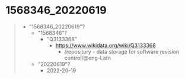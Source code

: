 # 1568346_20220619

> - "1568346_20220619"?
>   - "1568346"?
>     - "Q3133368"
>       - https://www.wikidata.org/wiki/Q3133368
>         - /repository - data storage for software revision control/@eng-Latn
>   - "20220619"?
>     - 2022-20-19

<!--
Ignore this, just for Rocha tests dealing with file permissions

cd /workspace/git/mdciii/1568346_20220619
sudo chown 1000:1603 -R officina/
sudo chmod 1775 -R officina/
sudo find officina/ -type f -exec chmod 644 -- {} +

-->
